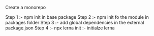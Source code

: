 Create a monorepo

Step 1 :- npm init in base package
Step 2 :- npm init fo the module in packages folder
Step 3 :- add global dependencies in the external package.json
Step 4 :- npx lerna init :- initialze lerna
